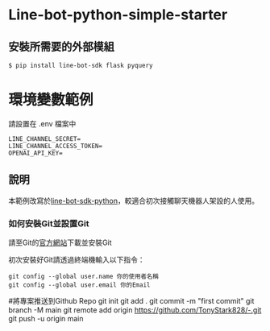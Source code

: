 
# Line-bot-python-simple-starter

## 安裝所需要的外部模組
```
$ pip install line-bot-sdk flask pyquery
```

# 環境變數範例

請設置在 .env 檔案中

```
LINE_CHANNEL_SECRET=
LINE_CHANNEL_ACCESS_TOKEN=
OPENAI_API_KEY=
```

## 說明

本範例改寫於[line-bot-sdk-python](https://github.com/line/line-bot-sdk-python)，較適合初次接觸聊天機器人架設的人使用。

### 如何安裝Git並設置Git

請至Git的[官方網站](https://git-scm.com/)下載並安裝Git

初次安裝好Git請透過終端機輸入以下指令：
```
git config --global user.name 你的使用者名稱
git config --global user.email 你的Email
```

#將專案推送到Github Repo
git init
git add .
git commit -m "first commit"
git branch -M main
git remote add origin https://github.com/TonyStark828/-.git
git push -u origin main